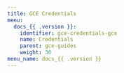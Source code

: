 ```yaml
---
title: GCE Credentials
menu:
  docs_{{ .version }}:
    identifier: gce-credentials-gce
    name: Credentials
    parent: gce-guides
    weight: 30
menu_name: docs_{{ .version }}
---
```


